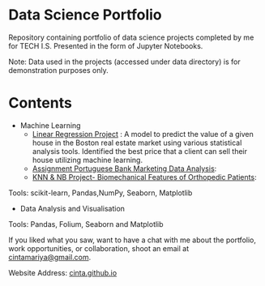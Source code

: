 # Data Science Portfolio
Repository containing portfolio of data science projects completed by me for TECH I.S. Presented in the form of Jupyter Notebooks.

Note: Data used in the projects (accessed under data directory) is for demonstration purposes only.

# Contents
* Machine Learning
  * [Linear Regression Project](https://github.com/cintajain/Cinta.github.io/blob/main/Linear%20regression%20project-Tech%20is.ipynb) : A model to predict the value of a given house in the Boston real estate market using various statistical analysis tools. Identified the best price that a client can sell their house utilizing machine learning.
  * [Assignment Portuguese Bank Marketing Data Analysis](https://github.com/cintajain/cinta.github.io/blob/main/Tech%20I.S%20Assignment%20Portuguese%20Bank%20Marketing%20Data%20Analysis.ipynb):
  * [KNN & NB Project- Biomechanical Features of Orthopedic Patients](https://github.com/cintajain/cinta.github.io/blob/main/Tech%20I.S%20KNN%20%26%20NB%20Project-%20Biomechanical%20Features%20of%20Orthopedic%20Patients.ipynb):
  
Tools: scikit-learn, Pandas,NumPy, Seaborn, Matplotlib

* Data Analysis and Visualisation

Tools: Pandas, Folium, Seaborn and Matplotlib

If you liked what you saw, want to have a chat with me about the portfolio, work opportunities, or collaboration, shoot an email at cintamariya@gmail.com.


Website Address: [cinta.github.io](https://cinta-mariya.github.io/)
